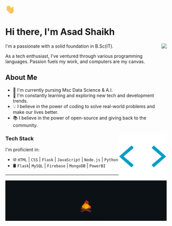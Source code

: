 <img src="Hi.gif" align="center" width="30"/> <h1> Hi there, I'm Asad Shaikh </h1>

<img align="right" height="125"  src='./desk.gif'/>

I'm a passionate  with a solid foundation in B.Sc(IT). 

As a tech enthusiast, I've ventured through various programming languages. Passion fuels my work, and computers are my canvas.


<h2> About Me </h2>

- 🔭 I'm currently pursing Msc Data Science & A.I.
- 🌱 I'm constantly learning and exploring new tech and development trends.
- 💡 I believe in the power of coding to solve real-world problems and make our lives better.
- 📚 I believe in the power of open-source and giving back to the community.

<img align="right" height="150"  src='./skills.gif'/>

### Tech Stack 

I'm proficient in:

- 🌐 `HTML` | `CSS` | `Flask` | `JavaScript` | `Node.js` | `Python`
- 🛢️  `Flask`| `MySQL` | `Firebase` | `MongoDB` | `PowerBI`  
---
![Bonfire GIF](./BonFire.gif) 

